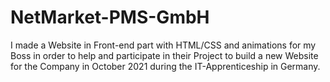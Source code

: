 # NetMarket-PMS-GmbH
I made a Website in Front-end part with HTML/CSS and animations for my Boss in order to help and participate in their Project to build a new Website for the Company in October 2021 during the IT-Apprenticeship in Germany.
